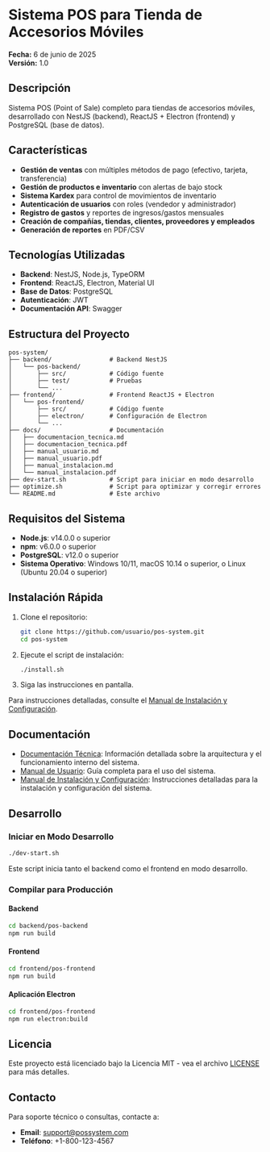 # Sistema POS para Tienda de Accesorios Móviles

**Fecha:** 6 de junio de 2025  
**Versión:** 1.0

## Descripción

Sistema POS (Point of Sale) completo para tiendas de accesorios móviles, desarrollado con NestJS (backend), ReactJS + Electron (frontend) y PostgreSQL (base de datos).

## Características

- **Gestión de ventas** con múltiples métodos de pago (efectivo, tarjeta, transferencia)
- **Gestión de productos e inventario** con alertas de bajo stock
- **Sistema Kardex** para control de movimientos de inventario
- **Autenticación de usuarios** con roles (vendedor y administrador)
- **Registro de gastos** y reportes de ingresos/gastos mensuales
- **Creación de compañías, tiendas, clientes, proveedores y empleados**
- **Generación de reportes** en PDF/CSV

## Tecnologías Utilizadas

- **Backend**: NestJS, Node.js, TypeORM
- **Frontend**: ReactJS, Electron, Material UI
- **Base de Datos**: PostgreSQL
- **Autenticación**: JWT
- **Documentación API**: Swagger

## Estructura del Proyecto

```
pos-system/
├── backend/                # Backend NestJS
│   └── pos-backend/
│       ├── src/            # Código fuente
│       ├── test/           # Pruebas
│       └── ...
├── frontend/               # Frontend ReactJS + Electron
│   └── pos-frontend/
│       ├── src/            # Código fuente
│       ├── electron/       # Configuración de Electron
│       └── ...
├── docs/                   # Documentación
│   ├── documentacion_tecnica.md
│   ├── documentacion_tecnica.pdf
│   ├── manual_usuario.md
│   ├── manual_usuario.pdf
│   ├── manual_instalacion.md
│   └── manual_instalacion.pdf
├── dev-start.sh            # Script para iniciar en modo desarrollo
├── optimize.sh             # Script para optimizar y corregir errores
└── README.md               # Este archivo
```

## Requisitos del Sistema

- **Node.js**: v14.0.0 o superior
- **npm**: v6.0.0 o superior
- **PostgreSQL**: v12.0 o superior
- **Sistema Operativo**: Windows 10/11, macOS 10.14 o superior, o Linux (Ubuntu 20.04 o superior)

## Instalación Rápida

1. Clone el repositorio:
   ```bash
   git clone https://github.com/usuario/pos-system.git
   cd pos-system
   ```

2. Ejecute el script de instalación:
   ```bash
   ./install.sh
   ```

3. Siga las instrucciones en pantalla.

Para instrucciones detalladas, consulte el [Manual de Instalación y Configuración](docs/manual_instalacion.pdf).

## Documentación

- [Documentación Técnica](docs/documentacion_tecnica.pdf): Información detallada sobre la arquitectura y el funcionamiento interno del sistema.
- [Manual de Usuario](docs/manual_usuario.pdf): Guía completa para el uso del sistema.
- [Manual de Instalación y Configuración](docs/manual_instalacion.pdf): Instrucciones detalladas para la instalación y configuración del sistema.

## Desarrollo

### Iniciar en Modo Desarrollo

```bash
./dev-start.sh
```

Este script inicia tanto el backend como el frontend en modo desarrollo.

### Compilar para Producción

#### Backend

```bash
cd backend/pos-backend
npm run build
```

#### Frontend

```bash
cd frontend/pos-frontend
npm run build
```

#### Aplicación Electron

```bash
cd frontend/pos-frontend
npm run electron:build
```

## Licencia

Este proyecto está licenciado bajo la Licencia MIT - vea el archivo [LICENSE](LICENSE) para más detalles.

## Contacto

Para soporte técnico o consultas, contacte a:

- **Email**: support@possystem.com
- **Teléfono**: +1-800-123-4567

